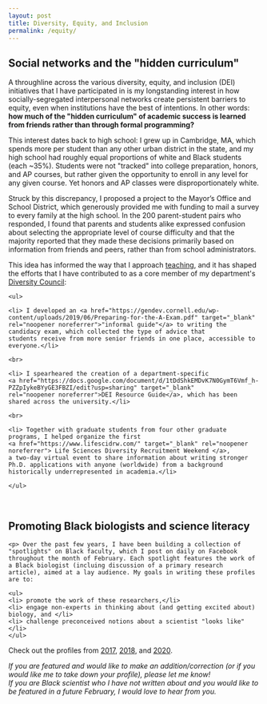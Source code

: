 ```yaml
---
layout: post
title: Diversity, Equity, and Inclusion
permalink: /equity/
---
```


<h2> Social networks and the "hidden curriculum" </h2>

<p> A throughline across the various diversity, equity, and inclusion (DEI) initiatives that I have participated in is my longstanding
interest in how socially-segregated interpersonal networks create persistent barriers to equity, even when institutions have the best of intentions. In other words: <b> how much of the "hidden curriculum" of academic success is learned from friends rather than through formal 
  programming? </b></p>
  
<p> This interest dates back to high school: I grew up in Cambridge, MA, which spends more per student than any other urban district in 
  the state, and my high school had roughly equal proportions of white and Black students (each ~35%). Students were not "tracked" into
  college preparation, honors, and AP courses, but rather given the opportunity to enroll in any level for any given course. Yet honors
  and AP classes were disproportionately white.</p>
  
<p> Struck by this discrepancy, I proposed a project to the Mayor’s Office and School District, which generously provided me with funding
  to mail a survey to every family at the high school. In the 200 parent-student pairs who responded, I found that parents and students
  alike expressed confusion about selecting the appropriate level of course difficulty and that the majority reported that they made 
  these decisions primarily based on information from friends and peers, rather than from school administrators. </p>
  
<p> This idea has informed the way that I approach <a href="/teaching/">teaching</a>, and it has shaped the efforts that I have 
  contributed to as a core member of my department's <a href="https://www.cornellmbgdiversity.org/ target="_blank" 
    rel="noopener noreferrer"> Diversity Council</a>:
    
    <ul>
    
    <li> I developed an <a href="https://gendev.cornell.edu/wp-content/uploads/2019/06/Preparing-for-the-A-Exam.pdf" target="_blank" rel="noopener noreferrer">"informal guide"</a> to writing the candidacy exam, which collected the type of advice that
    students receive from more senior friends in one place, accessible to everyone.</li>
    
    <br>
    
    <li> I spearheared the creation of a department-specific
    <a href="https://docs.google.com/document/d/1tDdShkEMDvK7N0GymT6Vmf_h-PZZpIykeBYyGE3FBZI/edit?usp=sharing" target="_blank" 
    rel="noopener noreferrer">DEI Resource Guide</a>, which has been shared across the university.</li>
    
    <br>
    
    <li> Together with graduate students from four other graduate programs, I helped organize the first
    <a href="https://www.lifescidrw.com/" target="_blank" rel="noopener noreferrer"> Life Sciences Diversity Recruitment Weekend </a>, 
    a two-day virtual event to share information about writing stronger Ph.D. applications with anyone (worldwide) from a background 
    historically underrepresented in academia.</li>
    
    </ul>
  
<br>
    <h2> Promoting Black biologists and science literacy </h2>
    
    <p> Over the past few years, I have been building a collection of "spotlights" on Black faculty, which I post on daily on Facebook
    throughout the month of February. Each spotlight features the work of a Black biologist (incluing discussion of a primary research
    article), aimed at a lay audience. My goals in writing these profiles are to:
    
    <ul>
    <li> promote the work of these researchers,</li>
    <li> engage non-experts in thinking about (and getting excited about) biology, and </li>
    <li> challenge preconceived notions about a scientist "looks like" </li>
    </ul>
    
<p> Check out the profiles from <a href="https://www.facebook.com/dashiell.massey/media_set?set=a.10155110580103606&type=3"
    target="_blank" rel="noopener noreferrer">2017</a>, 
    <a href="https://www.facebook.com/dashiell.massey/media_set?set=a.10156316325418606&type=3"
    target="_blank" rel="noopener noreferrer">2018</a>,
    and <a href="https://www.facebook.com/dashiell.massey/media_set?set=a.10158452513103606&type=3"
    target="_blank" rel="noopener noreferrer">2020</a>.

   <p><i> If you are featured and would like to make an addition/correction (or if you would like me to take down your profile), please
    let me know!</i><br>
    <i> If you are Black scientist who I have not written about and you would like to be featured in a future February, I would love to
    hear from you.</i>
